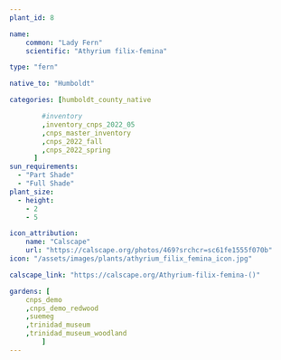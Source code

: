 ```yaml
---
plant_id: 8

name: 
    common: "Lady Fern"  
    scientific: "Athyrium filix-femina"  

type: "fern"

native_to: "Humboldt"

categories: [humboldt_county_native

        #inventory 
        ,inventory_cnps_2022_05
        ,cnps_master_inventory
        ,cnps_2022_fall
        ,cnps_2022_spring
      ]
sun_requirements:
  - "Part Shade"
  - "Full Shade"
plant_size:
  - height: 
    - 2
    - 5

icon_attribution: 
    name: "Calscape"
    url: "https://calscape.org/photos/469?srchcr=sc61fe1555f070b" 
icon: "/assets/images/plants/athyrium_filix_femina_icon.jpg"

calscape_link: "https://calscape.org/Athyrium-filix-femina-()"

gardens: [
    cnps_demo
    ,cnps_demo_redwood
    ,suemeg
    ,trinidad_museum
    ,trinidad_museum_woodland
        ]
---
```


